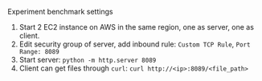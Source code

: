 Experiment benchmark settings
1. Start 2 EC2 instance on AWS in the same region, one as server, one as client.
2. Edit security group of server, add inbound rule: `Custom TCP Rule`, `Port Range: 8089`
3. Start server: `python -m http.server 8089`
4. Client can get files through `curl`: `curl http://<ip>:8089/<file_path>`
